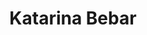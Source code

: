 ---
SICRIS: 15295
draft: false
fixName: katarina_bebar
lab: Laboratorij za vseprisotne sisteme
labPos: Član laboratorija
location: null
mailInfo: katarina.bebar@fri.uni-lj.si
officeHours: null
profName: Katarina Bebar
profTitle: Raziskovalec
telephoneInfo: null
title: Katarina Bebar
---